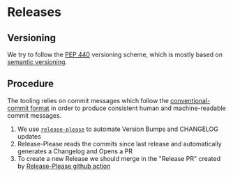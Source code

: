 # Releases

## Versioning

We try to follow the [PEP 440](https://peps.python.org/pep-0440/) versioning scheme, which is mostly based on [semantic versioning](https://semver.org/).

## Procedure

The tooling relies on commit messages which follow the [conventional-commit format](https://www.conventionalcommits.org/en/v1.0.0/#summary) in order to produce consistent human and machine-readable commit messages.

1. We use [`release-please`](https://github.com/googleapis/release-please) to automate Version Bumps and CHANGELOG updates
2. Release-Please reads the commits since last release and automatically generates a Changelog and Opens a PR
3. To create a new Release we should merge in the "Release PR" created by [Release-Please github action](https://github.com/google-github-actions/release-please-action)
